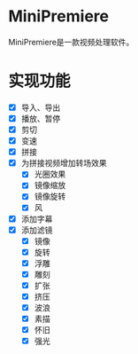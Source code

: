 # MiniPremiere

MiniPremiere是一款视频处理软件。

# 实现功能

- [x] 导入、导出
- [x] 播放、暂停
- [x] 剪切
- [x] 变速
- [x] 拼接
- [x] 为拼接视频增加转场效果
  - [x] 光圈效果
  - [x] 镜像缩放
  - [x] 镜像旋转
  - [x] 风
- [x] 添加字幕
- [x] 添加滤镜
  - [x] 镜像
  - [x] 旋转
  - [x] 浮雕
  - [x] 雕刻
  - [x] 扩张
  - [x] 挤压
  - [x] 波浪
  - [x] 素描
  - [x] 怀旧
  - [x] 强光

